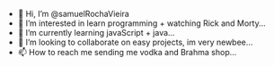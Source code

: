 - 👋 Hi, I’m @samuelRochaVieira
- 👀 I’m interested in learn programming + watching Rick and Morty...
- 🌱 I’m currently learning javaScript + java...
- 💞️ I’m looking to collaborate on easy projects, im very newbee...
- 📫 How to reach me sending me vodka and Brahma shop...

<!---
samuelRochaVieira/samuelRochaVieira is a ✨ special ✨ repository because its `README.md` (this file) appears on your GitHub profile.
You can click the Preview link to take a look at your changes.
--->
